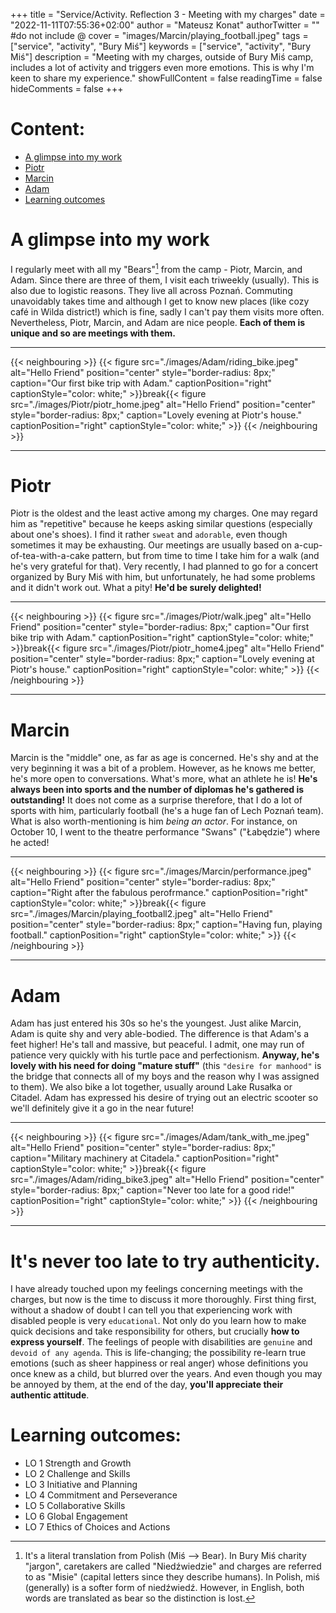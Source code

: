 +++
title = "Service/Activity. Reflection 3 - Meeting with my charges"
date = "2022-11-11T07:55:36+02:00"
author = "Mateusz Konat"
authorTwitter = "" #do not include @
cover = "images/Marcin/playing_football.jpeg"
tags = ["service", "activity", "Bury Miś"]
keywords = ["service", "activity", "Bury Miś"]
description = "Meeting with my charges, outside of Bury Miś camp, includes a lot of activity and triggers even more emotions. This is why I'm keen to share my experience."
showFullContent = false
readingTime = false
hideComments = false
+++

# Content:
- [A glimpse into my work](#a-glimpse-into-my-work)
- [Piotr](#piotr)
- [Marcin](#marcin)
- [Adam](#adam)
- [Learning outcomes](#learning-outcomes)

# A glimpse into my work
I regularly meet with all my "Bears"[^1] from the camp - Piotr, Marcin, and Adam. Since there are three of them, I visit each triweekly (usually). This is also due to logistic reasons. They live all across Poznań. Commuting unavoidably takes time and although I get to know new places (like cozy café in Wilda district!) which is fine, sadly I can't pay them visits more often. Nevertheless, Piotr, Marcin, and Adam are nice people. **Each of them is unique and so are meetings with them.**

***
{{< neighbouring >}}
{{< figure src="./images/Adam/riding_bike.jpeg" alt="Hello Friend" position="center" style="border-radius: 8px;" caption="Our first bike trip with Adam." captionPosition="right" captionStyle="color: white;" >}}break{{< figure src="./images/Piotr/piotr_home.jpeg" alt="Hello Friend" position="center" style="border-radius: 8px;" caption="Lovely evening at Piotr's house." captionPosition="right" captionStyle="color: white;" >}}
{{< /neighbouring >}}
***

# Piotr
Piotr is the oldest and the least active among my charges. One may regard him as "repetitive" because he keeps asking similar questions (especially about one's shoes). I find it rather `sweat` and `adorable`, even though sometimes it may be exhausting. Our meetings are usually based on a-cup-of-tea-with-a-cake pattern, but from time to time I take him for a walk (and he's very grateful for that). Very recently, I had planned to go for a concert organized by Bury Miś with him, but unfortunately, he had some problems and it didn't work out. What a pity! **He'd be surely delighted!**

***
{{< neighbouring >}}
{{< figure src="./images/Piotr/walk.jpeg" alt="Hello Friend" position="center" style="border-radius: 8px;" caption="Our first bike trip with Adam." captionPosition="right" captionStyle="color: white;" >}}break{{< figure src="./images/Piotr/piotr_home4.jpeg" alt="Hello Friend" position="center" style="border-radius: 8px;" caption="Lovely evening at Piotr's house." captionPosition="right" captionStyle="color: white;" >}}
{{< /neighbouring >}}
***

# Marcin
Marcin is the "middle" one, as far as age is concerned. He's shy and at the very beginning it was a bit of a problem. However, as he knows me better, he's more open to conversations. What's more, what an athlete he is! **He's always been into sports and the number of diplomas he's gathered is outstanding!** It does not come as a surprise therefore, that I do a lot of sports with him, particularly football (he's a huge fan of Lech Poznań team). What is also worth-mentioning is him _being an actor_. For instance, on October 10, I went to the theatre performance "Swans" ("Łabędzie") where he acted!

***
{{< neighbouring >}}
{{< figure src="./images/Marcin/performance.jpeg" alt="Hello Friend" position="center" style="border-radius: 8px;" caption="Right after the fabulous perofrmance." captionPosition="right" captionStyle="color: white;" >}}break{{< figure src="./images/Marcin/playing_football2.jpeg" alt="Hello Friend" position="center" style="border-radius: 8px;" caption="Having fun, playing football." captionPosition="right" captionStyle="color: white;" >}}
{{< /neighbouring >}}
***

# Adam
Adam has just entered his 30s so he's the youngest. Just alike Marcin, Adam is quite shy and very able-bodied. The difference is that Adam's a feet higher! He's tall and massive, but peaceful. I admit, one may run of patience very quickly with his turtle pace and perfectionism. **Anyway, he's lovely with his need for doing "mature stuff"** (this `"desire for manhood"` is the bridge that connects all of my boys and the reason why I was assigned to them). We also bike a lot together, usually around Lake Rusałka or Citadel. Adam has expressed his desire of trying out an electric scooter so we'll definitely give it a go in the near future!

***
{{< neighbouring >}}
{{< figure src="./images/Adam/tank_with_me.jpeg" alt="Hello Friend" position="center" style="border-radius: 8px;" caption="Military machinery at Citadela." captionPosition="right" captionStyle="color: white;" >}}break{{< figure src="./images/Adam/riding_bike3.jpeg" alt="Hello Friend" position="center" style="border-radius: 8px;" caption="Never too late for a good ride!" captionPosition="right" captionStyle="color: white;" >}}
{{< /neighbouring >}}
***

# It's never too late to try authenticity.
I have already touched upon my feelings concerning meetings with the charges, but now is the time to discuss it more thoroughly. First thing first, without a shadow of doubt I can tell you that experiencing work with disabled people is very `educational`. Not only do you learn how to make quick decisions and take responsibility for others, but crucially **how to express yourself**. The feelings of people with disabilities are `genuine` and `devoid of any agenda`. This is life-changing; the possibility re-learn true emotions (such as sheer happiness or real anger) whose definitions you once knew as a child, but blurred over the years. And even though you may be annoyed by them, at the end of the day, **you'll appreciate their authentic attitude**.

# Learning outcomes:
- LO 1 Strength and Growth
- LO 2 Challenge and Skills
- LO 3 Initiative and Planning
- LO 4 Commitment and Perseverance
- LO 5 Collaborative Skills
- LO 6 Global Engagement
- LO 7 Ethics of Choices and Actions

[^1]: It's a literal translation from Polish (Miś --> Bear). In Bury Miś charity "jargon", caretakers are called "Niedźwiedzie" and charges are referred to as "Misie" (capital letters since they describe humans). In Polish, miś (generally) is a softer form of niedźwiedź. However, in English, both words are translated as bear so the distinction is lost.
